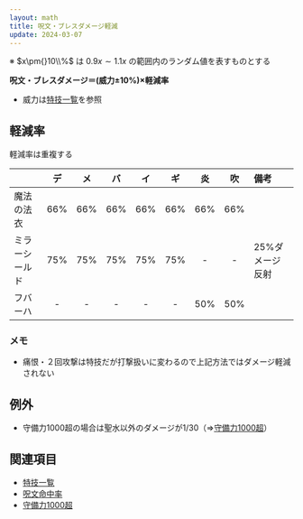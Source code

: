 ```yaml
---
layout: math
title: 呪文・ブレスダメージ軽減
update: 2024-03-07
---
```


※ $x\pm{}10\\%$ は $0.9x \sim{} 1.1x$ の範囲内のランダム値を表すものとする

__呪文・ブレスダメージ＝(威力±10%)×軽減率__

* 威力は[特技一覧](skill_id.md)を参照


## 軽減率

軽減率は重複する

|                  | デ | メ | バ | イ | ギ | 炎 | 吹 | 備考 |
|:-----------------|:--:|:--:|:--:|:--:|:--:|:--:|:--:|:-----|
| 魔法の法衣       | 66%| 66%| 66%| 66%| 66%| 66%| 66%|
| ミラーシールド   | 75%| 75%| 75%| 75%| 75%| -  | -  | 25%ダメージ反射 |
| フバーハ         | -  | -  | -  | -  | -  | 50%| 50%|


### メモ

* 痛恨・２回攻撃は特技だが打撃扱いに変わるので上記方法ではダメージ軽減されない


## 例外

* 守備力1000超の場合は聖水以外のダメージが1/30（⇒[守備力1000超](misc.md#def1000over)）


## 関連項目

* [特技一覧](skill_id.md)
* [呪文命中率](spell_hit_rate.md)
* [守備力1000超](misc.md#def1000over)
